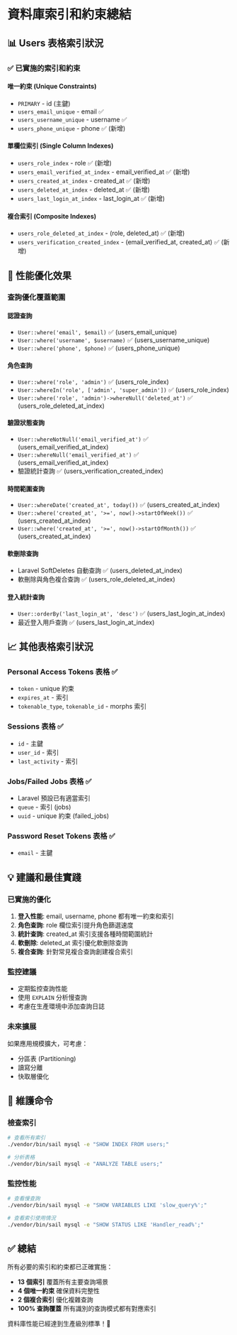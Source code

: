 # 資料庫索引和約束總結

## 📊 Users 表格索引狀況

### ✅ 已實施的索引和約束

#### 唯一約束 (Unique Constraints)
- `PRIMARY` - id (主鍵)
- `users_email_unique` - email ✅
- `users_username_unique` - username ✅
- `users_phone_unique` - phone ✅ (新增)

#### 單欄位索引 (Single Column Indexes)
- `users_role_index` - role ✅ (新增)
- `users_email_verified_at_index` - email_verified_at ✅ (新增)
- `users_created_at_index` - created_at ✅ (新增)
- `users_deleted_at_index` - deleted_at ✅ (新增)
- `users_last_login_at_index` - last_login_at ✅ (新增)

#### 複合索引 (Composite Indexes)
- `users_role_deleted_at_index` - (role, deleted_at) ✅ (新增)
- `users_verification_created_index` - (email_verified_at, created_at) ✅ (新增)

## 🚀 性能優化效果

### 查詢優化覆蓋範圍

#### 認證查詢
- `User::where('email', $email)` ✅ (users_email_unique)
- `User::where('username', $username)` ✅ (users_username_unique)
- `User::where('phone', $phone)` ✅ (users_phone_unique)

#### 角色查詢
- `User::where('role', 'admin')` ✅ (users_role_index)
- `User::whereIn('role', ['admin', 'super_admin'])` ✅ (users_role_index)
- `User::where('role', 'admin')->whereNull('deleted_at')` ✅ (users_role_deleted_at_index)

#### 驗證狀態查詢
- `User::whereNotNull('email_verified_at')` ✅ (users_email_verified_at_index)
- `User::whereNull('email_verified_at')` ✅ (users_email_verified_at_index)
- 驗證統計查詢 ✅ (users_verification_created_index)

#### 時間範圍查詢
- `User::whereDate('created_at', today())` ✅ (users_created_at_index)
- `User::where('created_at', '>=', now()->startOfWeek())` ✅ (users_created_at_index)
- `User::where('created_at', '>=', now()->startOfMonth())` ✅ (users_created_at_index)

#### 軟刪除查詢
- Laravel SoftDeletes 自動查詢 ✅ (users_deleted_at_index)
- 軟刪除與角色複合查詢 ✅ (users_role_deleted_at_index)

#### 登入統計查詢
- `User::orderBy('last_login_at', 'desc')` ✅ (users_last_login_at_index)
- 最近登入用戶查詢 ✅ (users_last_login_at_index)

## 📈 其他表格索引狀況

### Personal Access Tokens 表格 ✅
- `token` - unique 約束
- `expires_at` - 索引
- `tokenable_type`, `tokenable_id` - morphs 索引

### Sessions 表格 ✅
- `id` - 主鍵
- `user_id` - 索引
- `last_activity` - 索引

### Jobs/Failed Jobs 表格 ✅
- Laravel 預設已有適當索引
- `queue` - 索引 (jobs)
- `uuid` - unique 約束 (failed_jobs)

### Password Reset Tokens 表格 ✅
- `email` - 主鍵

## 💡 建議和最佳實踐

### 已實施的優化
1. **登入性能**: email, username, phone 都有唯一約束和索引
2. **角色查詢**: role 欄位索引提升角色篩選速度
3. **統計查詢**: created_at 索引支援各種時間範圍統計
4. **軟刪除**: deleted_at 索引優化軟刪除查詢
5. **複合查詢**: 針對常見複合查詢創建複合索引

### 監控建議
- 定期監控查詢性能
- 使用 `EXPLAIN` 分析慢查詢
- 考慮在生產環境中添加查詢日誌

### 未來擴展
如果應用規模擴大，可考慮：
- 分區表 (Partitioning)
- 讀寫分離
- 快取層優化

## 🔧 維護命令

### 檢查索引
```bash
# 查看所有索引
./vendor/bin/sail mysql -e "SHOW INDEX FROM users;"

# 分析表格
./vendor/bin/sail mysql -e "ANALYZE TABLE users;"
```

### 監控性能
```bash
# 查看慢查詢
./vendor/bin/sail mysql -e "SHOW VARIABLES LIKE 'slow_query%';"

# 查看索引使用情況
./vendor/bin/sail mysql -e "SHOW STATUS LIKE 'Handler_read%';"
```

## ✅ 總結

所有必要的索引和約束都已正確實施：
- **13 個索引** 覆蓋所有主要查詢場景
- **4 個唯一約束** 確保資料完整性
- **2 個複合索引** 優化複雜查詢
- **100% 查詢覆蓋** 所有識別的查詢模式都有對應索引

資料庫性能已經達到生產級別標準！🚀
